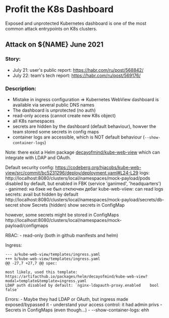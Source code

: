 # Profit the K8s Dashboard

Exposed and unprotected Kubernetes dashboard is one of the most common attack entrypoints on K8s clusters.


## Attack on ${NAME} June 2021

### Story:
- July 21: user's public report: https://habr.com/ru/post/568842/
- July 22: team's tech report: https://habr.com/ru/post/569176/

### Description:
- Mistake in ingress configuration => Kubernetes WebView dashboard is available via several public DNS names
- The dashboard is unprotected (no auth)
- read-only access (cannot create new K8s object)
- all K8s namespaces
- secrets are hidden by the dashboard (default behaviour), howver the team stored some secrets in config maps
- container logs are accessible, which is NOT default behaviour (`--show-container-logs`)


Note: there exist a Helm package [decayofmind/kube-web-view](https://artifacthub.io/packages/helm/decayofmind/kube-web-view?modal=install) which can integrate with LDAP and OAuth.




<!-- TODO: develop фронт и бэк на django -->

Default security config:
    https://codeberg.org/hjacobs/kube-web-view/src/commit/bc5231296/deploy/deployment.yaml#L24-L29
    logs:
        http://localhost:8080/clusters/local/namespaces/mock-payload/pods
        disabled by default, but enabled in FBK (service 'ganimed', 'headquarters')
        - ganimed:
            на бэке не был отключен дебаг
            kube-web-viiew: can read logs
    secrets:
        avail but hidden by default
        http://localhost:8080/clusters/local/namespaces/mock-payload/secrets/db-secret
        show Secrets (hidden)
        show secrets in ConfigMap

however, some secrets might be stored in ConfigMaps
    http://localhost:8080/clusters/local/namespaces/mock-payload/configmaps

RBAC:
    - read-only (both in github manifests and helm)

Ingress:
```
--- a/kube-web-view/templates/ingress.yaml
+++ b/kube-web-view/templates/ingress.yaml
@@ -27,7 +27,7 @@ spec:
```
    most likely, used this template: https://artifacthub.io/packages/helm/decayofmind/kube-web-view?modal=template&template=ingress.yaml
    LDAP auth disabled by default: `nginx-ldapauth-proxy.enabled	bool	false`

Errors:
    - Maybe they had LDAP or OAuth, but ingress made exposed/bypassed it
    - understand your access control: it had admin privs
    - Secrets in ConfigMaps (even though...)
    - --show-container-logs: ehh

